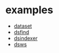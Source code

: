 
# examples

+ [dataset](dataset/)
+ [dsfind](dsfind/)
+ [dsindexer](dsindexer/)
+ [dsws](dsws/)




























